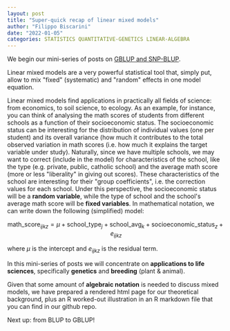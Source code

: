 ```yaml
---
layout: post
title: "Super-quick recap of linear mixed models"
author: "Filippo Biscarini"
date: "2022-01-05"
categories: STATISTICS QUANTITATIVE-GENETICS LINEAR-ALGEBRA
---
```


We begin our mini-series of posts on [GBLUP and SNP-BLUP]().

Linear mixed models are a very powerful statistical tool that, simply put, allow to mix "fixed" (systematic) and "random" effects in one model equation.

Linear mixed models find applications in practically all fields of science: from economics, to soil science, to ecology. 
As an example, for instance, you can think of analysing the math scores of students from different schools as a function of their socioeconomic status. 
The socioeconomic status can be interesting for the distribution of individual values (one per student) and its overall variance 
(how much it contributes to the total observed variation in math scores (i.e. how much it explains the target variable under study). 
Naturally, since we have multiple schools, we may want to correct (include in the model) for characteristics of the school, like the type 
(e.g. private, public, catholic school) and the average math score (more or less "liberality" in giving out scores). 
These characteristics of the school are interesting for their "group coefficients", i.e. the correction values for each school. 
Under this perspective, the socioeconomic status will be a **random variable**, while the type of school and the school's average math score will be **fixed variables**. 
In mathematical notation, we can write down the following (simplified) model:

$$
\text{math_score}_{ijkz} = \mu + \text{school_type}_j + \text{school_avg}_k + \text{socioeconomic_status}_z + e_{ijkz}
$$

where $\mu$ is the intercept and $e_{ijkz}$ is the residual term.

In this mini-series of posts we will concentrate on **applications to life sciences**, specifically **genetics** and **breeding** (plant & animal).

Given that some amount of **algebraic notation** is needed to discuss mixed models, we have prepared a rendered html page for our theoretical background, 
plus an R worked-out illustration in an R markdown file that you can find in our github repo.

Next up: from BLUP to GBLUP!
